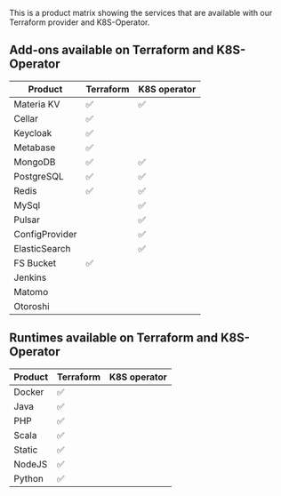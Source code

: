 This is a product matrix showing the services that are available with our Terraform provider and K8S-Operator.

## Add-ons available on Terraform and K8S-Operator

| Product        | Terraform | K8S operator |
|----------------|-----------|--------------|
| Materia KV     | ✅        | ✅           |
| Cellar         | ✅        |              |
| Keycloak       | ✅        |              |
| Metabase       | ✅        |              |
| MongoDB        | ✅        | ✅           |
| PostgreSQL     | ✅        | ✅           |
| Redis          | ✅        | ✅           |
| MySql          |           | ✅           |
| Pulsar         |           | ✅           |
| ConfigProvider |           | ✅           |
| ElasticSearch  |           | ✅           |
| FS Bucket      | ✅        |              |
| Jenkins        |           |              |
| Matomo         |           |              |
| Otoroshi       |           |              |

## Runtimes available on Terraform and K8S-Operator

| Product| Terraform | K8S operator |
|--------|-----------|--------------|
| Docker | ✅        |              |
| Java   | ✅        |              |
| PHP    | ✅        |              |
| Scala  | ✅        |              |
| Static | ✅        |              |
| NodeJS | ✅        |              |
| Python | ✅        |              |



